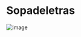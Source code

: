 # Sopadeletras

![image](https://github.com/user-attachments/assets/39be0d8b-6c86-4736-9b86-0fcc85e108f9)
